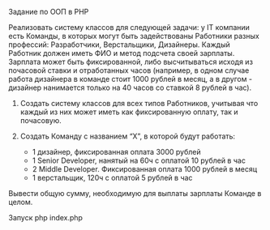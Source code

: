 Задание по ООП в PHP

Реализовать систему классов для следующей задачи: у IT компании есть Команды, в которых могут быть задействованы Работники разных профессий: Разработчики, Верстальщики, Дизайнеры. Каждый Работник должен иметь ФИО и метод подсчета своей зарплаты. Зарплата может быть фиксированной, либо высчитываться исходя из почасовой ставки и отработанных часов (например, в одном случае работа дизайнера в команде стоит 1000 рублей в месяц, а в другом - дизайнер нанимается только на 40 часов со ставкой 8 рублей в час).

1. Создать систему классов для всех типов Работников, учитывая что каждый из них может иметь как фиксированную оплату, так и почасовую.

2. Создать Команду с названием “Х”, в которой будут работать:
    - 1 дизайнер, фиксированная оплата 3000 рублей
    - 1 Senior Developer, нанятый на 60ч с оплатой 10 рублей в час
    - 2 Middle Developer. Фиксированная оплата 1000 рублей в месяц
    - 1 верстальщик, 120ч с оплатой 5 рублей в час

Вывести общую сумму, необходимую для выплаты зарплаты Команде в целом.

Запуск
php index.php
